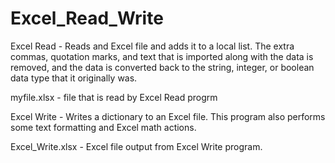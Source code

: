 # Excel_Read_Write

Excel Read - Reads and Excel file and adds it to a local list.
The extra commas, quotation marks, and text that is imported along with the data
is removed, and the data is converted back to the string, integer, or boolean
data type that it originally was.

myfile.xlsx - file that is read by Excel Read progrm

Excel Write - Writes a dictionary to an Excel file.
This program also performs some text formatting and Excel math actions.

Excel_Write.xlsx - Excel file output from Excel Write program.
